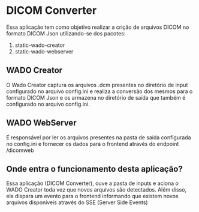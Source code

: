 # DICOM Converter

Essa aplicação tem como objetivo realizar a crição de arquivos DICOM no formato DICOM Json utilizando-se dos pacotes:

1. static-wado-creator
2. static-wado-webserver

## WADO Creator

O Wado Creator captura os arquivos .dcm presentes no diretório de input configurado no arquivo config.ini e realiza a conversão
dos mesmos para o formato DICOM Json e os armazena no diretório de saída que também é configurado no arquivo config.ini.

## WADO WebServer

É responsável por ler os arquivos presentes na pasta de saída configurada no config.ini e fornecer os dados para o frontend através do endpoint /dicomweb

## Onde entra o funcionamento desta aplicação?

Essa aplicação (DICOM Converter), ouve a pasta de inputs e aciona o WADO Creator toda vez que novos arquivos são detectados. Além disso, ela
dispara um evento para o frontend informando que existem novos arquivos disponíveis através do SSE (Server Side Events)
